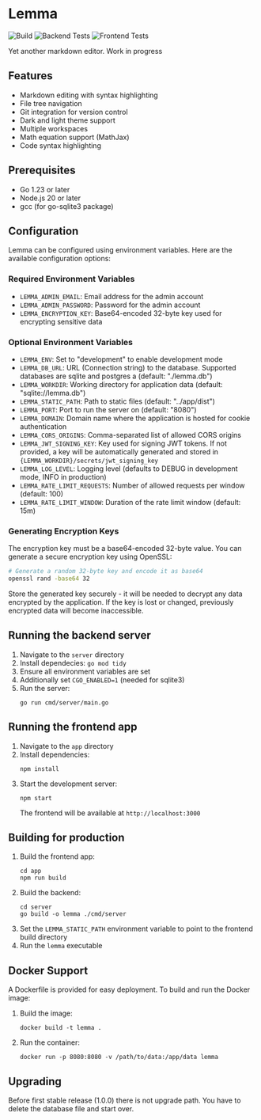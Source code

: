 # Lemma

![Build](https://github.com/lordmathis/lemma/actions/workflows/build-and-release.yml/badge.svg) ![Backend Tests](https://github.com/lordmathis/lemma/actions/workflows/go-test.yml/badge.svg) ![Frontend Tests](https://github.com/lordmathis/lemma/actions/workflows/frontend-tests.yml/badge.svg)

Yet another markdown editor. Work in progress

## Features

- Markdown editing with syntax highlighting
- File tree navigation
- Git integration for version control
- Dark and light theme support
- Multiple workspaces
- Math equation support (MathJax)
- Code syntax highlighting

## Prerequisites

- Go 1.23 or later
- Node.js 20 or later
- gcc (for go-sqlite3 package)

## Configuration

Lemma can be configured using environment variables. Here are the available configuration options:

### Required Environment Variables

- `LEMMA_ADMIN_EMAIL`: Email address for the admin account
- `LEMMA_ADMIN_PASSWORD`: Password for the admin account
- `LEMMA_ENCRYPTION_KEY`: Base64-encoded 32-byte key used for encrypting sensitive data

### Optional Environment Variables

- `LEMMA_ENV`: Set to "development" to enable development mode
- `LEMMA_DB_URL`: URL (Connection string) to the database. Supported databases are sqlite and postgres a (default: "./lemma.db")
- `LEMMA_WORKDIR`: Working directory for application data (default: "sqlite://lemma.db")
- `LEMMA_STATIC_PATH`: Path to static files (default: "../app/dist")
- `LEMMA_PORT`: Port to run the server on (default: "8080")
- `LEMMA_DOMAIN`: Domain name where the application is hosted for cookie authentication
- `LEMMA_CORS_ORIGINS`: Comma-separated list of allowed CORS origins
- `LEMMA_JWT_SIGNING_KEY`: Key used for signing JWT tokens. If not provided, a key will be automatically generated and stored in `{LEMMA_WORKDIR}/secrets/jwt_signing_key`
- `LEMMA_LOG_LEVEL`: Logging level (defaults to DEBUG in development mode, INFO in production)
- `LEMMA_RATE_LIMIT_REQUESTS`: Number of allowed requests per window (default: 100)
- `LEMMA_RATE_LIMIT_WINDOW`: Duration of the rate limit window (default: 15m)

### Generating Encryption Keys

The encryption key must be a base64-encoded 32-byte value. You can generate a secure encryption key using OpenSSL:

```bash
# Generate a random 32-byte key and encode it as base64
openssl rand -base64 32
```

Store the generated key securely - it will be needed to decrypt any data encrypted by the application. If the key is lost or changed, previously encrypted data will become inaccessible.

## Running the backend server

1. Navigate to the `server` directory
2. Install dependecies: `go mod tidy`
3. Ensure all environment variables are set
4. Additionally set `CGO_ENABLED=1` (needed for sqlite3)
5. Run the server:
   ```
   go run cmd/server/main.go
   ```

## Running the frontend app

1. Navigate to the `app` directory
2. Install dependencies:
   ```
   npm install
   ```
3. Start the development server:
   ```
   npm start
   ```
   The frontend will be available at `http://localhost:3000`

## Building for production

1. Build the frontend app:
   ```
   cd app
   npm run build
   ```
2. Build the backend:
   ```
   cd server
   go build -o lemma ./cmd/server
   ```
3. Set the `LEMMA_STATIC_PATH` environment variable to point to the frontend build directory
4. Run the `lemma` executable

## Docker Support

A Dockerfile is provided for easy deployment. To build and run the Docker image:

1. Build the image:
   ```
   docker build -t lemma .
   ```
2. Run the container:
   ```
   docker run -p 8080:8080 -v /path/to/data:/app/data lemma
   ```

## Upgrading

Before first stable release (1.0.0) there is not upgrade path. You have to delete the database file and start over.
